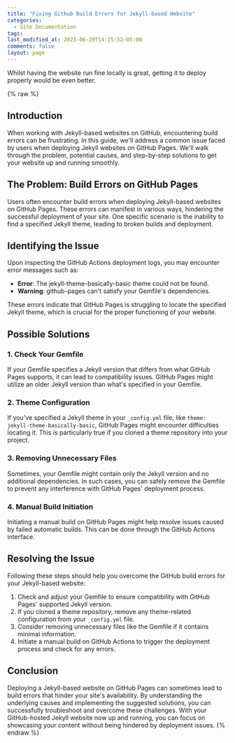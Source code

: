 ```yaml
---
title: "Fixing Github Build Errors for Jekyll-based Website"
categories:
  - Site Documentation
tags:
last_modified_at: 2023-06-29T14:25:52-05:00
comments: false
layout: page
---
```

Whilst having the website run fine locally is great, getting it to deploy properly would be even better.

{% raw %}
## Introduction

When working with Jekyll-based websites on GitHub, encountering build errors can be frustrating. In this guide, we'll address a common issue faced by users when deploying Jekyll websites on GitHub Pages. We'll walk through the problem, potential causes, and step-by-step solutions to get your website up and running smoothly.

## The Problem: Build Errors on GitHub Pages

Users often encounter build errors when deploying Jekyll-based websites on GitHub Pages. These errors can manifest in various ways, hindering the successful deployment of your site. One specific scenario is the inability to find a specified Jekyll theme, leading to broken builds and deployment.

## Identifying the Issue

Upon inspecting the GitHub Actions deployment logs, you may encounter error messages such as:

- **Error**: The jekyll-theme-basically-basic theme could not be found.
- **Warning**: github-pages can't satisfy your Gemfile's dependencies.

These errors indicate that GitHub Pages is struggling to locate the specified Jekyll theme, which is crucial for the proper functioning of your website.

## Possible Solutions

### 1. Check Your Gemfile

If your Gemfile specifies a Jekyll version that differs from what GitHub Pages supports, it can lead to compatibility issues. GitHub Pages might utilize an older Jekyll version than what's specified in your Gemfile.

### 2. Theme Configuration

If you've specified a Jekyll theme in your `_config.yml` file, like `theme: jekyll-theme-basically-basic`, GitHub Pages might encounter difficulties locating it. This is particularly true if you cloned a theme repository into your project.

### 3. Removing Unnecessary Files

Sometimes, your Gemfile might contain only the Jekyll version and no additional dependencies. In such cases, you can safely remove the Gemfile to prevent any interference with GitHub Pages' deployment process.

### 4. Manual Build Initiation

Initiating a manual build on GitHub Pages might help resolve issues caused by failed automatic builds. This can be done through the GitHub Actions interface.

## Resolving the Issue

Following these steps should help you overcome the GitHub build errors for your Jekyll-based website:

1. Check and adjust your Gemfile to ensure compatibility with GitHub Pages' supported Jekyll version.
2. If you cloned a theme repository, remove any theme-related configuration from your `_config.yml` file.
3. Consider removing unnecessary files like the Gemfile if it contains minimal information.
4. Initiate a manual build on GitHub Actions to trigger the deployment process and check for any errors.

## Conclusion

Deploying a Jekyll-based website on GitHub Pages can sometimes lead to build errors that hinder your site's availability. By understanding the underlying causes and implementing the suggested solutions, you can successfully troubleshoot and overcome these challenges. With your GitHub-hosted Jekyll website now up and running, you can focus on showcasing your content without being hindered by deployment issues.
{% endraw %}
